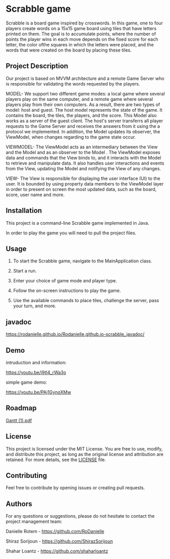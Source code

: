 
# Scrabble game

Scrabble is a board game inspired by crosswords. In this game, one to four players create words on a 15x15 game board using tiles that have letters printed on them. The goal is to accumulate points, where the number of points the player wins in each move depends on the fixed score for each letter, the color ofthe squares in which the letters were placed, and the words that were created on the board by placing these tiles.

## Project Description
Our project is based on MVVM architecture and a remote Game Server who is responsible for validating the words requested by the players.

MODEL-
We support two different game modes: a local game where several players play on the same computer, and a remote game where several players play from their own computers. As a result, there are two types of model: host and guest.
The host model represents the state of the game. It contains the board, the tiles, the players, and the score. This Model also works as a server of the guest client.
The host's server transferrs all player requests to the Game Server and receives the answers from it using the a protocol we implemented.
In addition, the Model updates its observer, the ViewModel, when changes regarding to the game state occur.

VIEWMODEL-
The ViewModel acts as an intermediary between the View and the Model and as an observer to the Model  .
The ViewModel exposes data and commands that the View binds to, and it interacts with the Model to retrieve and manipulate data. It also handles user interactions and events from the View, updating the Model and notifying the View of any changes.

VIEW-
The View is responsible for displaying the user interface (UI) to the user.
It is bounded by using property data members to the ViewModel layer in order to present on screen the most updated data, such as the board, score, user name and more.

## Installation
This project is a command-line Scrabble game implemented in Java.

In order to play the game you will need to pull the project files.

## Usage
1. To start the Scrabble game, navigate to the MainApplication class.

2. Start a run.

3. Enter your choice of game mode and player type.

4. Follow the on-screen instructions to play the game.

5. Use the available commands to place tiles, challenge the server, pass your turn, and more.
   
## javadoc
https://rodanielle.github.io/Rodanielle.github.io-scrabble_javadoc/

## Demo
intruduction and information:

https://youtu.be/j9tl4_rWa3o

simple game demo:

https://youtu.be/PAj1GynoXMw

## Roadmap
[Gantt (1).pdf](https://github.com/RoDanielle/Scrabble/files/11870154/Gantt.1.pdf)

## License
This project is licensed under the MIT License. You are free to use, modify, and distribute this project, as long as the original license and attribution are retained. For more details, see the [LICENSE](LICENSE) file.

## Contributing
Feel free to contribute by opening issues or creating pull requests.

## Authors
For any questions or suggestions, please do not hesitate to contact the project management team:

Danielle Rotem - https://github.com/RoDanielle

Shiraz Sorijoun - https://github.com/ShirazSorijoun

Shahar Loantz - https://github.com/shaharloantz

  
